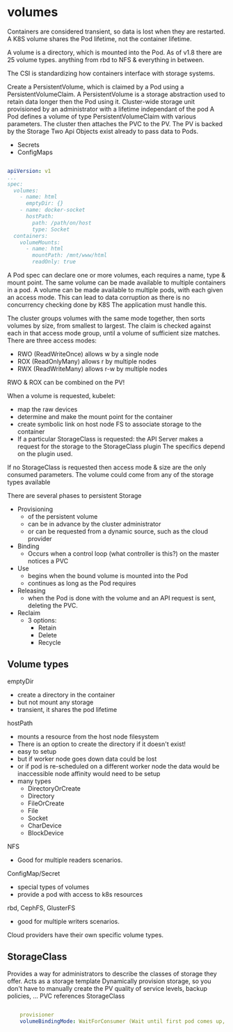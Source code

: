 # volumes

Containers are considered transient, so data is lost when they are restarted.
A K8S volume shares the Pod lifetime, not the container lifetime.

A volume is a directory, which is mounted into the Pod.
As of v1.8 there are 25 volume types.
  anything from rbd to NFS & everything in between.

The CSI is standardizing how containers interface with storage systems.

Create a PersistentVolume, which is claimed by a Pod using a PersistentVolumeClaim.
A PersistentVolume is a storage abstraction used to retain data longer then the Pod using it.
Cluster-wide storage unit provisioned by an administrator with a lifetime independant of the pod
A Pod defines a volume of type PersistentVolumeClaim with various parameters.
The cluster then attaches the PVC to the PV.
The PV is backed by the Storage
Two Api Objects exist already to pass data to Pods.
* Secrets
* ConfigMaps

```yaml

apiVersion: v1
...
spec:
  volumes:
    - name: html
      emptyDir: {}
    - name: docker-socket
      hostPath:
        path: /path/on/host
        type: Socket
  containers:
    volumeMounts:
      - name: html
        mountPath: /mnt/www/html
        readOnly: true

```
A Pod spec can declare one or more volumes, each requires a name, type & mount point.
The same volume can be made available to multiple containers in a pod.
A volume can be made available to multiple pods, with each given an access mode.
  This can lead to data corruption as there is no concurrency checking done by K8S
  The application must handle this.

The cluster groups volumes with the same mode together, then sorts volumes by size, from smallest to largest.
The claim is checked against each in that access mode group, until a volume of sufficient size matches.
There are three access modes:
* RWO (ReadWriteOnce)   allows w by a single node
* ROX (ReadOnlyMany)    allows r by multiple nodes
* RWX (ReadWriteMany)   allows r-w by multiple nodes

RWO & ROX can be combined on the PV!

When a volume is requested, kubelet:
* map the raw devices
* determine and make the mount point for the container
* create symbolic link on host node FS to associate storage to the container
* If a particular StorageClass is requested: the API Server makes a request for the storage to the StorageClass plugin
    The specifics depend on the plugin used.

If no StorageClass is requested then access mode & size are the only consumed parameters.
The volume could come from any of the storage types available

There are several phases to persistent Storage
* Provisioning
  * of the persistent volume
  * can be in advance by the cluster administrator
  * or can be requested from a dynamic source, such as the cloud provider
* Binding
  * Occurs when a control loop (what controller is this?) on the master notices a PVC
* Use
  * begins when the bound volume is mounted into the Pod
  * continues as long as the Pod requires
* Releasing
  * when the Pod is done with the volume and an API request is sent, deleting the PVC.
* Reclaim
  * 3 options:
    * Retain
    * Delete
    * Recycle

## Volume types

emptyDir
* create a directory in the container
* but not mount any storage
* transient, it shares the pod lifetime

hostPath
* mounts a resource from the host node filesystem
* There is an option to create the directory if it doesn't exist!
* easy to setup
* but if worker node goes down data could be lost
* or if pod is re-scheduled on a different worker node the data would be inaccessible
  node affinity would need to be setup
* many types
  * DirectoryOrCreate
  * Directory
  * FileOrCreate
  * File
  * Socket
  * CharDevice
  * BlockDevice

NFS
* Good for multiple readers scenarios.

ConfigMap/Secret
* special types of volumes
* provide a pod with access to k8s resources

rbd, CephFS, GlusterFS
* good for multiple writers scenarios.

Cloud providers have their own specific volume types.

## StorageClass

Provides a way for administrators to describe the classes of storage they offer.
Acts as a storage template
Dynamically provision storage, so you don't have to manually create the PV
quality of service levels, backup policies, ...
PVC references StorageClass

```yaml

    provisioner
    volumeBindingMode: WaitForConsumer (Wait until first pod comes up, default is Immediate)

```

